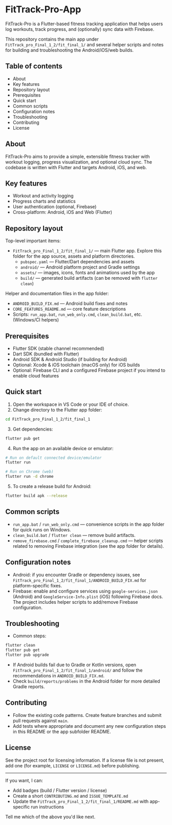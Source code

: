 # FitTrack-Pro-App

FitTrack-Pro is a Flutter-based fitness tracking application that helps users log workouts, track progress, and (optionally) sync data with Firebase.

This repository contains the main app under `FitTrack_pro_Final_1_2/fit_final_1/` and several helper scripts and notes for building and troubleshooting the Android/iOS/web builds.

## Table of contents
- About
- Key features
- Repository layout
- Prerequisites
- Quick start
- Common scripts
- Configuration notes
- Troubleshooting
- Contributing
- License

## About

FitTrack-Pro aims to provide a simple, extensible fitness tracker with workout logging, progress visualization, and optional cloud sync. The codebase is written with Flutter and targets Android, iOS, and web.

## Key features
- Workout and activity logging
- Progress charts and statistics
- User authentication (optional, Firebase)
- Cross-platform: Android, iOS and Web (Flutter)

## Repository layout

Top-level important items:

- `FitTrack_pro_Final_1_2/fit_final_1/` — main Flutter app. Explore this folder for the app source, assets and platform directories.
	- `pubspec.yaml` — Flutter/Dart dependencies and assets
	- `android/` — Android platform project and Gradle settings
	- `assets/` — images, icons, fonts and animations used by the app
	- `build/` — generated build artifacts (can be removed with `flutter clean`)

Helper and documentation files in the app folder:

- `ANDROID_BUILD_FIX.md` — Android build fixes and notes
- `CORE_FEATURES_README.md` — core feature descriptions
- Scripts: `run_app.bat`, `run_web_only.cmd`, `clean_build.bat`, etc. (Windows/CI helpers)

## Prerequisites

- Flutter SDK (stable channel recommended)
- Dart SDK (bundled with Flutter)
- Android SDK & Android Studio (if building for Android)
- Optional: Xcode & iOS toolchain (macOS only) for iOS builds
- Optional: Firebase CLI and a configured Firebase project if you intend to enable cloud features

## Quick start

1. Open the workspace in VS Code or your IDE of choice.
2. Change directory to the Flutter app folder:

```bash
cd FitTrack_pro_Final_1_2/fit_final_1
```

3. Get dependencies:

```bash
flutter pub get
```

4. Run the app on an available device or emulator:

```bash
# Run on default connected device/emulator
flutter run

# Run on Chrome (web)
flutter run -d chrome
```

5. To create a release build for Android:

```bash
flutter build apk --release
```

## Common scripts

- `run_app.bat` / `run_web_only.cmd` — convenience scripts in the app folder for quick runs on Windows.
- `clean_build.bat` / `flutter clean` — remove build artifacts.
- `remove_firebase.cmd` / `complete_firebase_cleanup.cmd` — helper scripts related to removing Firebase integration (see the app folder for details).

## Configuration notes

- Android: if you encounter Gradle or dependency issues, see `FitTrack_pro_Final_1_2/fit_final_1/ANDROID_BUILD_FIX.md` for platform-specific fixes.
- Firebase: enable and configure services using `google-services.json` (Android) and `GoogleService-Info.plist` (iOS) following Firebase docs. The project includes helper scripts to add/remove Firebase configuration.

## Troubleshooting

- Common steps:

```bash
flutter clean
flutter pub get
flutter pub upgrade
```

- If Android builds fail due to Gradle or Kotlin versions, open `FitTrack_pro_Final_1_2/fit_final_1/android/` and follow the recommendations in `ANDROID_BUILD_FIX.md`.
- Check `build/reports/problems` in the Android folder for more detailed Gradle reports.

## Contributing

- Follow the existing code patterns. Create feature branches and submit pull requests against `main`.
- Add tests where appropriate and document any new configuration steps in this README or the app subfolder README.

## License

See the project root for licensing information. If a license file is not present, add one (for example, `LICENSE` or `LICENSE.md`) before publishing.

---

If you want, I can:

- Add badges (build / Flutter version / license)
- Create a short `CONTRIBUTING.md` and `ISSUE_TEMPLATE.md`
- Update the `FitTrack_pro_Final_1_2/fit_final_1/README.md` with app-specific run instructions

Tell me which of the above you'd like next.
